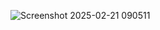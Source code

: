 ![Screenshot 2025-02-21 090511](https://github.com/user-attachments/assets/62d5db87-9192-4734-bae5-be068ad54bbd)

